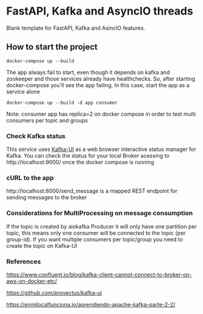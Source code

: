 # FastAPI, Kafka and AsyncIO threads

Blank template for FastAPI, Kafka and AsincIO features.


## How to start the project

`docker-compose up --build`

The app always fail to start, even though it depends on kafka and zookeeper and those services already have healthchecks.
So, after starting docker-compose you'll see the app failing. In this case, start the app as a service alone


`docker-compose up --build -d app consumer`

Note: consumer app has replica=2 on docker compose in order to test multi consumers per topic and groups

### Check Kafka status

This service uses [Kafka-UI](https://github.com/provectus/kafka-ui) as a web browser interactive status manager for Kafka. 
You can check the status for your local Broker acessing to http://localhost:9000/ once the docker compose is running


### cURL to the app

http://localhost:8000/send_message is a mapped REST endpoint for sending messages to the broker

### Considerations for MultiProcessing on message consumption

If the topic is created by aiokafka Producer it will only have one partition per topic, this means only one consumer
will be connected to the topic (per group-id). If you want multiple consumers per topic/group you need to create the topic
on Kafka-UI

### References

https://www.confluent.io/blog/kafka-client-cannot-connect-to-broker-on-aws-on-docker-etc/


https://github.com/provectus/kafka-ui


https://enmilocalfunciona.io/aprendiendo-apache-kafka-parte-2-2/
